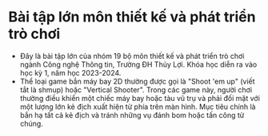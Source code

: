 # Bài tập lớn môn thiết kế và phát triển trò chơi
- Đây là bài tập lớn của nhóm 19 bộ môn thiết kế và phát triển trò chơi ngành Công nghệ Thông tin, Trường ĐH Thủy Lợi. Khóa học diễn ra vào học kỳ 1, năm học 2023-2024.
- Thể loại game bắn máy bay 2D thường được gọi là "Shoot 'em up" (viết tắt là shmup) hoặc "Vertical Shooter". Trong các game này, người chơi thường điều khiển một chiếc máy bay hoặc tàu vũ trụ và phải đối mặt với một lượng lớn kẻ địch xuất hiện từ phía trên màn hình. Mục tiêu chính là bắn hạ tất cả kẻ địch và tránh những vụ đánh bom hoặc tấn công từ chúng.
